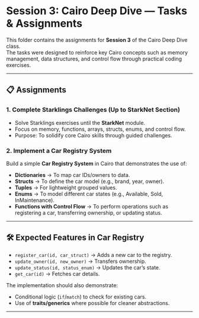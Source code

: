 # Session 3: Cairo Deep Dive — Tasks & Assignments

This folder contains the assignments for **Session 3** of the Cairo Deep Dive class.  
The tasks were designed to reinforce key Cairo concepts such as memory management, data structures, and control flow through practical coding exercises.

---

## 📋 Assignments

### 1. Complete Starklings Challenges (Up to StarkNet Section)

-   Solve Starklings exercises until the **StarkNet** module.
-   Focus on memory, functions, arrays, structs, enums, and control flow.
-   Purpose: To solidify core Cairo skills through guided challenges.

### 2. Implement a Car Registry System

Build a simple **Car Registry System** in Cairo that demonstrates the use of:

-   **Dictionaries** → To map car IDs/owners to data.
-   **Structs** → To define the car model (e.g., brand, year, owner).
-   **Tuples** → For lightweight grouped values.
-   **Enums** → To model different car states (e.g., Available, Sold, InMaintenance).
-   **Functions with Control Flow** → To perform operations such as registering a car, transferring ownership, or updating status.

---

## 🛠️ Expected Features in Car Registry

-   `register_car(id, car_struct)` → Adds a new car to the registry.
-   `update_owner(id, new_owner)` → Transfers ownership.
-   `update_status(id, status_enum)` → Updates the car’s state.
-   `get_car(id)` → Fetches car details.

The implementation should also demonstrate:

-   Conditional logic (`if`/`match`) to check for existing cars.
-   Use of **traits/generics** where possible for cleaner abstractions.

---
